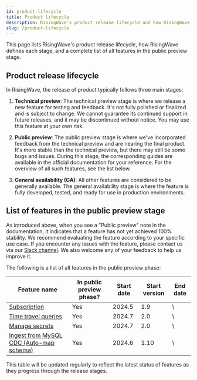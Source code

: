 ```yaml
---
id: product-lifecycle
title: Product lifecycle
description: RisingWave's product release lifecycle and how RisingWave defines each stage.
slug: /product-lifecycle
---
```


This page lists RisingWave's product release lifecycle, how RisingWave defines each stage, and a complete list of all features in the public preview stage.

## Product release lifecycle

In RisingWave, the release of product typically follows three main stages:

1. **Technical preview**: The technical preview stage is where we release a new feature for testing and feedback. It's not fully polished or finalized and is subject to change. We cannot guarantee its continued support in future releases, and it may be discontinued without notice. You may use this feature at your own risk.

2. **Public preview**: The public preview stage is where we've incorporated feedback from the technical preview and are nearing the final product. It's more stable than the technical preview, but there may still be some bugs and issues. During this stage, the corresponding guides are available in the official documentation for your reference. For the overview of all such features, see the list below.

3. **General availability (GA)**: All other features are considered to be generally available. The general availability stage is where the feature is fully developed, tested, and ready for use in production environments.

## List of features in the public preview stage

As introduced above, when you see a "Public preview" note in the documentation, it indicates that a feature has not yet achieved 100% stability. We recommend evaluating the feature according to your specific use case. If you encounter any issues with the feature, please contact us via our [Slack channel](https://www.risingwave.com/slack). We also welcome any of your feedback to help us improve it.

The following is a list of all features in the public preview phase:

| Feature name                            | In public preview phase? | Start date | Start version | End date |
|-----------------------------------------|-------------------------|------------|---------------|----------|
| [Subscription](/docs/dev/subscription/) | Yes                     | 2024.5 | 1.9         | \        |
| [Time travel queries](/docs/dev/time-travel-queries/)                     | Yes                     | 2024.7 | 2.0         | \        |
| [Manage secrets](/docs/dev/manage-secrets/)                          | Yes                     | 2024.7 | 2.0         | \        |
| [Ingest from MySQL CDC (Auto-map schema)](/docs/dev/ingest-from-mysql-cdc/#automatically-map-upstream-table-schema) | Yes                     | 2024.6 | 1.10         | \        |


This table will be updated regularly to reflect the latest status of features as they progress through the release stages.
